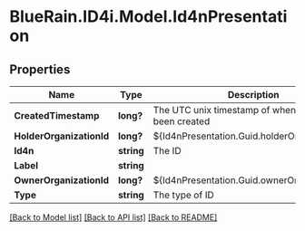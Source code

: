 # BlueRain.ID4i.Model.Id4nPresentation
## Properties

Name | Type | Description | Notes
------------ | ------------- | ------------- | -------------
**CreatedTimestamp** | **long?** | The UTC unix timestamp of when this ID has been created | 
**HolderOrganizationId** | **long?** | ${Id4nPresentation.Guid.holderOrganizationId} | [optional] 
**Id4n** | **string** | The ID | 
**Label** | **string** |  | [optional] 
**OwnerOrganizationId** | **long?** | ${Id4nPresentation.Guid.ownerOrganizationId} | [optional] 
**Type** | **string** | The type of ID | 

[[Back to Model list]](../README.md#documentation-for-models) [[Back to API list]](../README.md#documentation-for-api-endpoints) [[Back to README]](../README.md)

